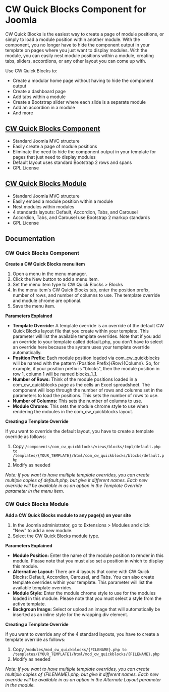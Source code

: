 # CW Quick Blocks Component for Joomla

CW Quick Blocks is the easiest way to create a page of module positions, or simply to load a module position within another module. With the component, you no longer have to hide the component output in your template on pages where you just want to display modules. With the module, you can easily nest module positions within a module, creating tabs, sliders, accordions, or any other layout you can come up with.

Use CW Quick Blocks to:

* Create a modular home page without having to hide the component output
* Create a dashboard page
* Add tabs within a module
* Create a Bootstrap slider where each slide is a separate module
* Add an accordion in a module
* And more

## [CW Quick Blocks Component](https://github.com/corywebbmedia/com_cw_quickblocks)

* Standard Joomla MVC structure
* Easily create a page of module positions
* Eliminate the need to hide the component output in your template for pages that just need to display modules
* Default layout uses standard Bootstrap 2 rows and spans
* GPL License

## [CW Quick Blocks Module](https://github.com/corywebbmedia/mod_cw_quickblocks)

* Standard Joomla MVC structure
* Easily embed a module position within a module
* Nest modules within modules
* 4 standards layouts: Default, Accordion, Tabs, and Carousel
* Accordion, Tabs, and Carousel use Bootstrap 2 markup standards
* GPL License

## Documentation

### CW Quick Blocks Component

**Create a CW Quick Blocks menu item**

1. Open a menu in the menu manager.
2. Click the New button to add a menu item.
3. Set the menu item type to CW Quick Blocks > Blocks
4. In the menu item's CW Quick Blocks tab, enter the position prefix, number of rows, and number of columns to use. The template override and module chrome are optional.
5. Save the menu item.

**Parameters Explained**

* **Template Override:** A template override is an override of the default CW Quick Blocks layout file that you create within your template. This parameter will list the available template overrides. Note that if you add an override to your template called default.php, you don't have to select an override here because the system uses your template override automatically.
* **Position Prefix:** Each module position loaded via com_cw_quickblocks will be named with the pattern {Position Prefix}_{Row}_{Column}. So, for example, if your position prefix is "blocks", then the module position in row 1, column 1 will be named blocks_1_1.
* **Number of Rows:** Think of the module positions loaded in a com_cw_quickblocks page as the cells an Excel spreadsheet. The component will loop through the number of rows and columns set in the parameters to load the positions. This sets the number of rows to use.
* **Number of Columns:** This sets the number of columns to use.
* **Module Chrome:** This sets the module chrome style to use when rendering the mdoules in the com_cw_quickblocks layout.

**Creating a Template Override**

If you want to override the default layout, you have to create a template override as follows:

1. Copy `/components/com_cw_quickblocks/views/blocks/tmpl/default.php to /templates/{YOUR_TEMPLATE}/html/com_cw_quickblocks/blocks/default.php`
2. Modify as needed

_Note: If you want to have multiple template overrides, you can create multiple copies of default.php, but give it different names. Each new override will be available in as an option in the Template Override parameter in the menu item._

### CW Quick Blocks Module

**Add a CW Quick Blocks module to any page(s) on your site**

1. In the Joomla administrator, go to Extensions > Modules and click "New" to add a new module.
2. Select the CW Quick Blocks module type.

**Parameters Explained**

* **Module Position:** Enter the name of the module position to render in this module. Please note that you must also set a position in which to display this module.
* **Alternative Layout:** There are 4 layouts that come with CW Quick Blocks: Default, Accordion, Carousel, and Tabs. You can also create template overrides within your template. This parameter will list the available template overrides.
* **Module Style:** Enter the module chrome style to use for the modules loaded in this module. Please note that you must select a style from the active template.
* **Backgroun Image:** Select or upload an image that will automatically be inserted as an inline style for the wrapping div element.

**Creating a Template Override**

If you want to override any of the 4 standard layouts, you have to create a template override as follows:

1. Copy `/modules/mod_cw_quickblocks/{FILENAME}.php to /templates/{YOUR_TEMPLATE}/html/mod_cw_quickblocks/{FILENAME}.php`
2. Modify as needed

_Note: If you want to have multiple template overrides, you can create multiple copies of {FILENAME}.php, but give it different names. Each new override will be available in as an option in the Alternate Layout parameter in the module._
